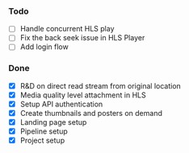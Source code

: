 ### Todo

- [ ] Handle concurrent HLS play
- [ ] Fix the back seek issue in HLS Player
- [ ] Add login flow

### Done

- [x] R&D on direct read stream from original location
- [x] Media quality level attachment in HLS
- [x] Setup API authentication
- [x] Create thumbnails and posters on demand
- [x] Landing page setup
- [x] Pipeline setup
- [x] Project setup
